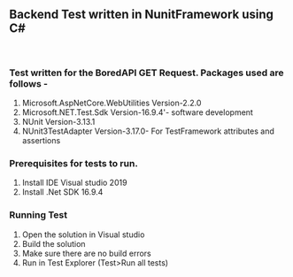 ﻿## Backend Test written in NunitFramework using C#
<br>

### Test written for the BoredAPI GET Request. Packages used are follows -

1. Microsoft.AspNetCore.WebUtilities Version-2.2.0
2. Microsoft.NET.Test.Sdk Version-16.9.4'- software development 
3. NUnit Version-3.13.1
4. NUnit3TestAdapter Version-3.17.0- For TestFramework attributes and assertions

### Prerequisites for tests to run.
1. Install IDE Visual studio 2019
2. Install .Net SDK 16.9.4 

### Running Test
1. Open the solution in Visual studio
2. Build the solution
3. Make sure there are no build errors
4. Run in Test Explorer (Test>Run all tests)
